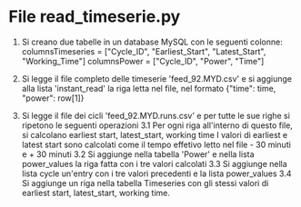 # File read_timeserie.py

1. Si creano due tabelle in un database MySQL con le seguenti colonne:
	columnsTimeseries = ["Cycle_ID", "Earliest_Start", "Latest_Start", "Working_Time"]
	columnsPower = ["Cycle_ID", "Power", "Time"]

2. Si legge il file completo delle timeserie 'feed_92.MYD.csv' e si aggiunge alla lista 'instant_read' la riga letta nel file, nel formato {"time": time, "power": row[1]}

3. Si legge il file dei cicli 'feed_92.MYD.runs.csv' e per tutte le sue righe si ripetono le seguenti operazioni
	3.1 Per ogni riga all'interno di questo file, si calcolano earliest start, latest_start, working time
		I valori di earliest e latest start sono calcolati come il tempo effetivo letto nel file - 30 minuti e + 30 minuti
	3.2 Si aggiunge nella tabella 'Power' e nella lista power_values la riga fatta con i tre valori calcolati
	3.3 Si aggiunge nella lista cycle un'entry con i tre valori precedenti e la lista power_values
	3.4 Si aggiunge un riga nella tabella Timeseries con gli stessi valori di earliest start, latest_start, working time.
	
